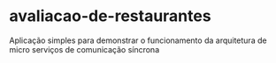 # avaliacao-de-restaurantes
Aplicação simples para demonstrar o funcionamento da arquitetura de micro serviços de comunicação síncrona
